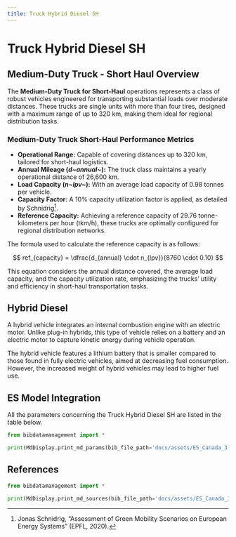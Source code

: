 ```yaml
---
title: Truck Hybrid Diesel SH
---
```


# Truck Hybrid Diesel SH

## Medium-Duty Truck - Short Haul Overview

The **Medium-Duty Truck for Short-Haul** operations represents a class
of robust vehicles engineered for transporting substantial loads over
moderate distances. These trucks are single units with more than four
tires, designed with a maximum range of up to 320 km, making them ideal
for regional distribution tasks.

### Medium-Duty Truck Short-Haul Performance Metrics

- **Operational Range:** Capable of covering distances up to 320 km,
  tailored for short-haul logistics.
- **Annual Mileage (*d~annual~*):** The truck
  class maintains a yearly operational distance of 26,600 km.
- **Load Capacity (*n~lpv~*):** With an average load
  capacity of 0.98 tonnes per vehicle.
- **Capacity Factor:** A 10% capacity utilization factor is applied,
  as detailed by Schnidrig[^1].
- **Reference Capacity:** Achieving a reference capacity of 29.76
  tonne-kilometers per hour (tkm/h), these trucks are optimally
  configured for regional distribution networks.

The formula used to calculate the reference capacity is as follows:

$$
ref_{capacity} = \dfrac{d_{annual} \cdot n_{lpv}}{8760 \cdot 0.10}
$$

This equation considers the annual distance covered, the average load
capacity, and the capacity utilization rate, emphasizing the trucks’
utility and efficiency in short-haul transportation tasks.

[^1]:  Jonas Schnidrig, “Assessment of Green Mobility Scenarios on European Energy Systems” (EPFL, 2020).

## Hybrid Diesel

A hybrid vehicle integrates an internal combustion engine with an
electric motor. Unlike plug-in hybrids, this type of vehicle relies on a
battery and an electric motor to capture kinetic energy during vehicle
operation.

The hybrid vehicle features a lithium battery that is smaller compared
to those found in fully electric vehicles, aimed at decreasing fuel
consumption. However, the increased weight of hybrid vehicles may lead
to higher fuel use.

## ES Model Integration

All the parameters concerning the Truck Hybrid Diesel SH are listed in
the table below.

```python exec="on"
from bibdatamanagement import *

print(MdDisplay.print_md_params(bib_file_path='docs/assets/ES_Canada_3.bib',filter_entry='TRUCK_SH_HY_DIESEL'))
```

## References

```python exec="on"
from bibdatamanagement import *

print(MdDisplay.print_md_sources(bib_file_path='docs/assets/ES_Canada_3.bib',filter_entry='TRUCK_SH_HY_DIESEL'))
```
